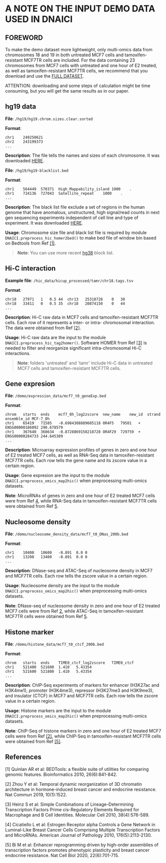 # A NOTE ON THE INPUT DEMO DATA USED IN DNAICI

## FOREWORD

To make the demo dataset more lightweight, only multi-omics data from chromosomes 18 and 19 in both untreated MCF7 cells and tamoxifen-resistant MCF7TR cells are included. For the data containing 23 chromosomes from MCF7 cells with untreated and one hour of E2 treated, as well as tamoxifen-resistant MCF7TR cells, we recommend that you download and use the [FULL DATASET](https://drive.google.com/file/d/1YbdZ7y5bRNqbP_4hVt6rcZM2Om1PoA-b/view). 

ATTENTION: downloading and some steps of calculation might be time consuming, but you will get the same results as in our paper.

## hg19 data

**File**: `/hg19/hg19.chrom.sizes.clear.sorted`

**Format**:

```
chr1	249250621
chr2	243199373
...
```

**Description**: The file tells the names and sizes of each chromosome. It was downloaded [HERE](https://hgdownload.cse.ucsc.edu/goldenpath/hg19/bigZips/).

**File**: `/hg19/hg19-blacklist.bed`

**Format**:

```
chr1	564449	570371	High_Mappability_island	1000	.
chr1	724136	727043	Satellite_repeat	1000	.
...
```

**Description**: The black list file exclude a set of regions in the human genome that have anomalous, unstructured, high signal/read counts in next gen sequencing experiments independent of cell line and type of experiment. It was downloaded [HERE](https://www.encodeproject.org/annotations/ENCSR636HFF/).

**Usage**: Chromosome size file and black list file is required by module `DNAICI.preprocess_hic_homer2bed()` to make bed file of window bin based on Bedtools from Ref [[1]](https://academic.oup.com/bioinformatics/article/26/6/841/244688).

> **Note**: You can use more recent [hg38](https://www.nature.com/articles/s41598-019-45839-z) block list.


## Hi-C interaction

**Example file**: `/hic_data/hicup_processed/tamr/chr18.tags.tsv`

**Format**:

```
chr18	27971	1	0.5	44	chr13	25318728	0	38
chr18	33411	0	0.5	35	chr18	20874150	0	44
...
```

**Description**: Hi-C raw data in MCF7 cells and tamoxifen-resistant MCF7TR cells. Each row of it represents a inter- or intra- chromosomal interaction. The data were obtained from Ref [[2]](https://www.nature.com/articles/s41467-019-09320-9).

**Usage**: Hi-C raw data are the input to the module `DNAICI.preprocess_hic_tag2homer()`. Software HOMER from Ref [[3]](https://www.cell.com/molecular-cell/pdf/S1097-2765(10)00366-7.pdf) is needed to filter and reorganize significant intra-chromosomal Hi-C interactions.

> **Note**: folders 'untreated' and 'tamr' include Hi-C data in untreated MCF7 cells and tamoxifen-resistant MCF7TR cells.


## Gene expresion

**File**: `/demo/expression_data/mcf7_t0_geneExp.bed`

**Format**:

```
chrom	starts	ends	mcf7_0h_log2zscore	new_name	new_id	strand	ensemble_id	MCF-7_0h
chr1	65419	71585	-0.6984308889605118	OR4F5	79501	+	ENSG00000186092	290.678579
chr1	367640	368634	-0.8728869158218728	OR4F29	729759	+	ENSG00000284733	244.645389
...
```

**Description**: Microarray expression profiles of genes in zero and one hour of E2 treated MCF7 cells, as well as RNA-Seq data in tamoxifen-resistant MCF7TR cells. Each row tells the gene name and its zscore value in a certain region.

**Usage**: Gene expresion are the input to the module `DNAICI.preprocess_omics_map2hic()` when preprocessing multi-omics datasets.

**Note**: MicroRNAs of genes in zero and one hour of E2 treated MCF7 cells were from Ref [4](https://www.sciencedirect.com/science/article/pii/S0002944010600090), while RNA-Seq data in tamoxifen-resistant MCF7TR cells were obtained from Ref [5](https://www.nature.com/articles/s41556-020-0514-z).


## Nucleosome density

**File**: `/demo/nucleosome_density_data/mcf7_t0_DNas_200b.bed`

**Format**:

```
chr1	10400	10600	-0.891	0.0	0
chr1	13200	13400	-0.891	0.0	0
...
```

**Description**: DNase-seq and ATAC-Seq of nucleosome density in MCF7 and MCF7TR cells. Each row tells the zscore value in a certain region.

**Usage**: Nucleosome density are the input to the module `DNAICI.preprocess_omics_map2hic()` when preprocessing multi-omics datasets.

**Note**: DNase-seq of nucleosome density in zero and one hour of E2 treated MCF7 cells were from Ref [2](https://www.nature.com/articles/s41467-019-09320-9), while ATAC-Seq in tamoxifen-resistant MCF7TR cells were obtained from Ref [5](https://www.nature.com/articles/s41556-020-0514-z).


## Histone marker

**File**: `/demo/histone_data/mcf7_t0_ctcf_200b.bed`

**Format**:

```
chrom	starts	ends	TIME0_ctcf_log2zscore	TIME0_ctcf
chr1	521400	521600	1.410	5.43354
chr1	521600	521800	1.410	5.43354
...
```

**Description**: ChIP-Seq experiments of markers for enhancer (H3K27ac and H3K4me1), promoter (H3K4me3), repressor (H3K27me3 and H3K9me3), and insulator (CTCF) in MCF7 and MCF7TR cells. Each row tells the zscore value in a certain region.

**Usage**: Histone markers are the input to the module `DNAICI.preprocess_omics_map2hic()` when preprocessing multi-omics datasets.

**Note**: ChIP-Seq of histone markers in zero and one hour of E2 treated MCF7 cells were from Ref [[2]](https://www.nature.com/articles/s41467-019-09320-9), while ChIP-Seq in tamoxifen-resistant MCF7TR cells were obtained from Ref [[5]](https://www.nature.com/articles/s41556-020-0514-z).


## References

[1] Quinlan AR et al: BEDTools: a flexible suite of utilities for comparing genomic features. Bioinformatics 2010, 26(6):841-842.

[2] Zhou Y et al: Temporal dynamic reorganization of 3D chromatin architecture in hormone-induced breast cancer and endocrine resistance. Nat Commun 2019, 10(1):1522.

[3] Heinz S et al: Simple Combinations of Lineage-Determining Transcription Factors Prime cis-Regulatory Elements Required for Macrophage and B Cell Identities. Molecular Cell 2010, 38(4):576-589.

[4] Cicatiello L et al: Estrogen Receptor alpha Controls a Gene Network in Luminal-Like Breast Cancer Cells Comprising Multiple Transcription Factors and MicroRNAs. American Journal of Pathology 2010, 176(5):2113-2130.

[5] Bi M et al: Enhancer reprogramming driven by high-order assemblies of transcription factors promotes phenotypic plasticity and breast cancer endocrine resistance. Nat Cell Biol 2020, 22(6):701-715.







